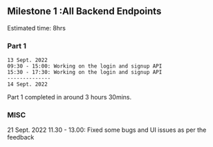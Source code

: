## Milestone 1 :All Backend Endpoints
Estimated time: 8hrs
### Part 1
    13 Sept. 2022 
    09:30 - 15:00: Working on the login and signup API 
    15:30 - 17:30: Working on the login and signup API
    --------------
    14 Sept. 2022

Part 1 completed in around 3 hours 30mins.

### MISC
21 Sept. 2022
11.30 - 13.00: Fixed some bugs and UI issues as per the feedback